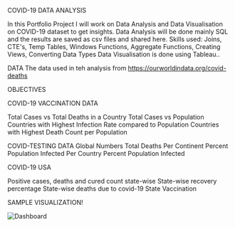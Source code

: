 
COVID-19 DATA ANALYSIS





In this Portfolio Project I will work on  Data Analysis and Data Visualisation on COVID-19 dataset to get insights.
Data Analysis will be done mainly SQL and the results are saved as csv files and shared here.
Skills used: Joins, CTE's, Temp Tables, Windows Functions, Aggregate Functions, Creating Views, Converting Data Types
Data Visualisation is done using Tableau..


DATA
The data used in teh analysis from
https://ourworldindata.org/covid-deaths

OBJECTIVES


COVID-19 VACCINATION DATA

Total Cases vs Total Deaths in a Country
Total Cases vs Population
Countries with Highest Infection Rate compared to Population
Countries with Highest Death Count per Population

COVID-TESTING DATA
Global Numbers
Total Deaths Per Continent
Percent Population Infected Per Country
Percent Population Infected

COVID-19 USA 


Positive cases, deaths and cured count state-wise
State-wise recovery percentage
State-wise deaths due to covid-19
State Vaccination 

SAMPLE VISUALIZATION!


![Dashboard ](https://user-images.githubusercontent.com/54463299/156645081-cf1fbfc8-0541-47e5-8caa-ec2ff2fc7335.png)
